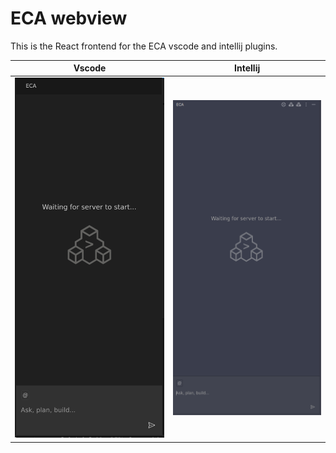 # ECA webview

This is the React frontend for the ECA vscode and intellij plugins.

| Vscode                                        | Intellij                                        |
|-----------------------------------------------|-------------------------------------------------|
| <img src="./docs/demo-vscode.png" width=300/> | <img src="./docs/demo-intellij.png" width=300/> |
